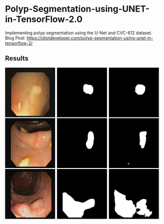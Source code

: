 # Polyp-Segmentation-using-UNET-in-TensorFlow-2.0

Implementing polyp segmentation using the U-Net and CVC-612 dataset. <br/>
Blog Post: https://idiotdeveloper.com/polyp-segmentation-using-unet-in-tensorflow-2/ <br/>

## Results
<img src="results/1.png">
<img src="results/2.png">
<img src="results/3.png">
